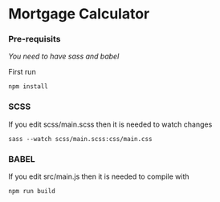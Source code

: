 # Mortgage Calculator

### Pre-requisits

_You need to have sass and babel_

First run

```
npm install
```

### SCSS

If you edit scss/main.scss then it is needed to watch changes

```
sass --watch scss/main.scss:css/main.css
```

### BABEL

If you edit src/main.js then it is needed to compile with

```
npm run build
```


